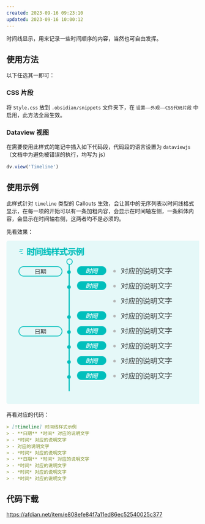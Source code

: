 ```yaml
---
created: 2023-09-16 09:23:10
updated: 2023-09-16 10:00:12
---
```

时间线显示，用来记录一些时间顺序的内容，当然也可自由发挥。

## 使用方法

以下任选其一即可：

### CSS 片段

将 `Style.css` 放到 `.obsidian/snippets` 文件夹下，在 `设置——外观——CSS代码片段` 中启用，此方法全局生效。

### Dataview 视图

在需要使用此样式的笔记中插入如下代码段，代码段的语言设置为 `dataviewjs`（文档中为避免被错误的执行，均写为 js）

```js
dv.view('Timeline')
```

## 使用示例

此样式针对 `timeline` 类型的 Callouts 生效，会让其中的无序列表以时间线格式显示，在每一项的开始可以有一条加粗内容，会显示在时间轴左侧，一条斜体内容，会显示在时间轴右侧，这两者均不是必须的。

先看效果：

![](./preview.png)

再看对应的代码：

```markdown
> [!timeline] 时间线样式示例
> - **日期** *时间* 对应的说明文字
> - *时间* 对应的说明文字
> - 对应的说明文字
> - *时间* 对应的说明文字
> - **日期** *时间* 对应的说明文字
> - *时间* 对应的说明文字
> - *时间* 对应的说明文字
> - *时间* 对应的说明文字
```

## 代码下载

https://afdian.net/item/e808efe84f7a11ed86ec52540025c377